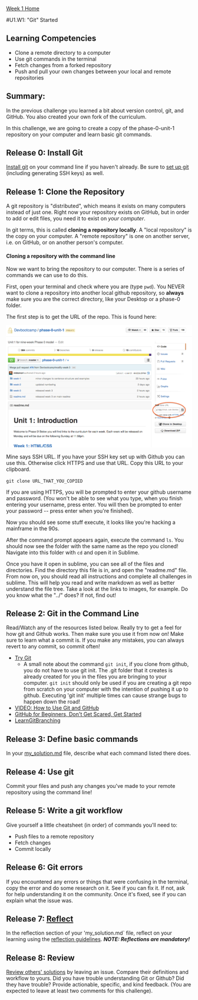 [Week 1 Home](../)

#U1.W1: "Git" Started

## Learning Competencies
- Clone a remote directory to a computer
- Use git commands in the terminal
- Fetch changes from a forked repository
- Push and pull your own changes between your local and remote repositories

## Summary:
In the previous challenge you learned a bit about version control, git, and GitHub. You also created your own fork of the curriculum. 

In this challenge, we are going to create a copy of the phase-0-unit-1 repository on your computer and learn basic git commands. 

## Release 0: Install Git
[Install git](https://help.github.com/articles/set-up-git) on your command line if you haven't already. Be sure to [set up git](https://help.github.com/articles/set-up-git) (including generating SSH keys) as well. 

## Release 1: Clone the Repository
A git repository is "distributed", which means it exists on many computers instead of just one.  Right now your repository exists on GitHub, but in order to add or edit files, you need it to exist on *your computer*.

In git terms, this is called **cloning a repository locally**. A "local repository" is the copy on your computer. A "remote repository" is one on another server, i.e. on GitHub, or on another person's computer.  

#### Cloning a repository with the command line
Now we want to bring the repository to our computer. There is a series of commands we can use to do this.

First, open your terminal and check where you are (type `pwd`). You NEVER want to clone a repository into another local github repository, so **always** make sure you are the correct directory, like your Desktop or a phase-0 folder. 

The first step is to get the URL of the repo. This is found here:

![repository-url](../imgs/repository-url.png)

Mine says SSH URL. If you have your SSH key set up with Github you can use this. Otherwise click HTTPS and use that URL. Copy this URL to your clipboard.

`git clone URL_THAT_YOU_COPIED `

If you are using HTTPS, you will be prompted to enter your github username and password. (You won't be able to see what you type, when you finish entering your username, press enter. You will then be prompted to enter your password -- press enter when you're finished).

Now you should see some stuff execute, it looks like you're hacking a mainframe in the 90s.

After the command prompt appears again, execute the command `ls`. You should now see the folder with the same name as the repo you cloned! Navigate into this folder with `cd` and open it in Sublime. 

Once you have it open in sublime, you can see all of the files and directories. Find the directory this file is in, and open the "readme.md" file. From now on, you should read all instructions and complete all challenges in sublime. This will help you read and write markdown as well as better understand the file tree. Take a look at the links to images, for example. Do you know what the "../" does? If not, find out!

## Release 2: Git in the Command Line
Read/Watch any of the resources listed below. Really try to get a feel for how git and Github works. Then make sure you use it from now on! Make sure to learn what a commit is. If you make any mistakes, you can always revert to any commit, so commit often!

- [Try Git](https://try.github.io/)
  - A small note about the command `git init`, if you clone from github, you do not have to use git init. The .git folder that it creates is already created for you in the files you are bringing to your computer. `git init` should only be used if you are creating a git repo from scratch on your computer with the intention of pushing it up to github. Executing 'git init' multiple times can cause strange bugs to happen down the road!
- [VIDEO: How to Use Git and GitHub](https://www.youtube.com/watch?v=tRTckrrCME4&list=PLHPcpp4e3JVrR1OCuUAAWLmWEVKok7zAq)
- [GitHub for Beginners, Don't Get Scared, Get Started](http://readwrite.com/2013/09/30/understanding-github-a-journey-for-beginners-part-1#awesm=~oCnoK6Ohf5NlNs)
- [LearnGitBranching](http://pcottle.github.io/learnGitBranching/)

## Release 3: Define basic commands
In your [my_solution.md](my_solution.md) file, describe what each command listed there does.

## Release 4: Use git
Commit your files and push any changes you've made to your remote repository using the command line!

## Release 5: Write a git workflow
Give yourself a little cheatsheet (in order) of commands you'll need to: 
- Push files to a remote repository
- Fetch changes
- Commit locally

## Release 6: Git errors
If you encountered any errors or things that were confusing in the terminal, copy the error and do some research on it. See if you can fix it. If not, ask for help understanding it on the community. 
Once it's fixed, see if you can explain what the issue was.

## Release 7: [Reflect](https://github.com/Devbootcamp/phase-0-handbook/blob/master/coding-references/reflection-guidelines.md)
In the reflection section of your 'my_solution.md` file, reflect on your learning using the [reflection guidelines](https://github.com/Devbootcamp/phase-0-handbook/blob/master/coding-references/reflection-guidelines.md). ***NOTE: Reflections are mandatory!***

## Release 8: Review
[Review others' solutions](https://github.com/Devbootcamp/phase-0-handbook/blob/master/coding-references/review.md) by leaving an issue. Compare their definitions and workflow to yours. Did you have trouble understanding Git or Github? Did they have trouble? Provide actionable, specific, and kind feedback. (You are expected to leave at least two comments for this challenge).

